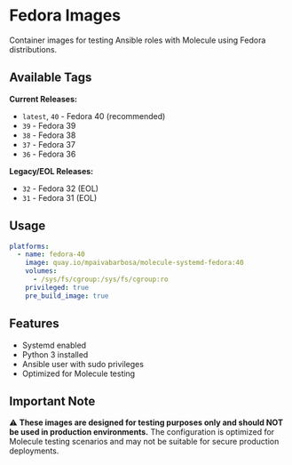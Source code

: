 # Fedora Images

Container images for testing Ansible roles with Molecule using Fedora distributions.

## Available Tags

**Current Releases:**
- `latest`, `40` - Fedora 40 (recommended)
- `39` - Fedora 39
- `38` - Fedora 38
- `37` - Fedora 37
- `36` - Fedora 36

**Legacy/EOL Releases:**
- `32` - Fedora 32 (EOL)
- `31` - Fedora 31 (EOL)

## Usage

```yaml
platforms:
  - name: fedora-40
    image: quay.io/mpaivabarbosa/molecule-systemd-fedora:40
    volumes:
      - /sys/fs/cgroup:/sys/fs/cgroup:ro
    privileged: true
    pre_build_image: true
```

## Features

- Systemd enabled
- Python 3 installed
- Ansible user with sudo privileges
- Optimized for Molecule testing

## Important Note

⚠️ **These images are designed for testing purposes only and should NOT be used in production environments.** The configuration is optimized for Molecule testing scenarios and may not be suitable for secure production deployments.